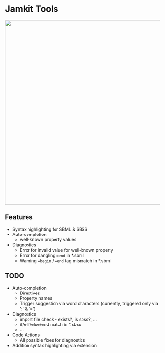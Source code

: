# Jamkit Tools

<img src="https://user-images.githubusercontent.com/1925108/212315307-d1e3e715-9a3d-48d8-b1e8-b8fe117bdf12.gif" width="600" />

## Features

- Syntax highlighting for SBML & SBSS
- Auto-completion
   - well-known property values
- Diagnostics
   - Error for invalid value for well-known property
   - Error for dangling `=end` in *.sbml
   - Warning `=begin` / `=end` tag mismatch in *.sbml

## TODO

- Auto-completion
   - Directives
   - Property names
   - Trigger suggestion via word characters (currently, triggered only via ':' & '=')
- Diagnostics
   - import file check - exists?, is sbss?, ...
   - if/elif/else/end match in *.sbss
   - ...
- Code Actions
   - All possible fixes for diagnostics
- Addition syntax highlighting via extension
